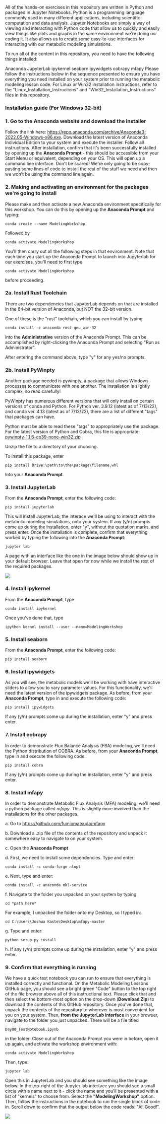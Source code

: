 All of the hands-on exercises in this repository are written in Python and packaged in Jupyter Notebooks. Python is a programming language commonly used in many different applications, including scientific computation and data analysis. Jupyter Notebooks are simply a way of viewing and interacting with Python code that allow us to quickly and easily view things like plots and graphs in the same environment we're doing our coding it. It also allows us to create some easy-to-use interfaces for interacting with our metabolic modeling simulations.

To run all of the content in this repository, you need to have the following things installed:

Anaconda
JupyterLab
ipykernel
seaborn
ipywidgets
cobrapy
mfapy
Please follow the instructions below in the sequence presented to ensure you have everything you need installed on your system prior to running the metabolic modeling lesson code. For Linux or Win32 installation instructions, refer to the "Linux_Installation_Instructions" and "Win32_Installation_Instructions" files in this repository.


### Installation guide (For Windows 32-bit)

### 1. Go to the Anaconda website and download the installer
Follow the link here: https://repo.anaconda.com/archive/Anaconda3-2022.05-Windows-x86.exe. Download the latest version of Anaconda Individual Edition to your system and execute the installer. Follow all instructions. After installation, confirm that it's been successfully installed by opening up the **Anaconda Prompt** - this should be accessible from your Start Menu or equivalent, depending on your OS. This will open up a command line interface. Don't be scared! We're only going to be copy-pasting some lines of code to install the rest of the stuff we need and then we won't be using the command line again.

### 2. Making and activating an environment for the packages we're going to install 
Please make and then activate a new Anaconda environment specifically for this workshop. You can do this by opening up the **Anaconda Prompt** and typing:

```
conda create --name ModelingWorkshop
```

Followed by

```
conda activate ModelingWorkshop
```

You'll then carry out all the following steps in that environment. Note that each time you start up the Anaconda Prompt to launch into Jupyterlab for our exercises, you'll need to first type 


```
conda activate ModelingWorkshop
```

before proceeding.

### 2a. Install Rust Toolchain
There are two dependencies that JupyterLab depends on that are installed in the 64-bit version of Anaconda, but NOT the 32-bit version. 

One of these is the "rust" toolchain, which you can install by typing
```
conda install -c anaconda rust-gnu_win-32
```
into the **Administrative** version of the Anaconda Prompt. This can be accomplished by right-clicking the Anaconda Prompt and selecting "Run as Administrator".

After entering the command above, type "y" for any yes/no prompts.

### 2b. Install PyWinpty
Another package needed is pywinpty, a package that allows Windows processes to communicate with one another.
The installation is slightly complex, so read carefully!

PyWinpty has numerous different versions that will only install on certain versions of conda and Python. 
For Python ver. 3.9.12 (latest as of 7/13/22), and conda ver. 4.13 (latest as of 7/13/22), there are a list of different "tags" that packages can have. 

Python must be able to read these "tags" to appropriately use the package. For the latest version of Python and Cobra, this file is appropriate:
[pywinpty-1.1.6-cp39-none-win32.zip](https://github.com/Gibberella/2022-Metabolic-Modeling-Workshop/files/9113274/pywinpty-1.1.6-cp39-none-win32.zip)


Unzip the file to a directory of your choosing.

To install this package, enter
```
pip install Drive:\path\to\the\package\filename.whl
```
Into your **Anaconda Prompt**.

### 3. Install JupyterLab

From the **Anaconda Prompt**, enter the following code:

```
pip install jupyterlab
```
This will install JupyterLab, the interace we'll be using to interact with the metabolic modeling simulations, onto your system. If any (y/n) prompts come up during the installation, enter "y", without the quotation marks, and press enter. Once the installation is complete, confirm that everything worked by typing the following into the **Anaconda Prompt**:
```
jupyter lab
```
A page with an interface like the one in the image below should show up in your default browser. Leave that open for now while we install the rest of the required packages.

![](JupyterLabExampleResized.png)

### 4. Install ipykernel

From the **Anaconda Prompt**, type 

```
conda install ipykernel
```
Once you've done that, type
```
ipython kernel install --user --name=ModelingWorkshop
```

### 5. Install seaborn

From the **Anaconda Prompt**, enter the following code:

```
pip install seaborn

```

### 6. Install ipywidgets

As you will see, the metabolic models we'll be working with have interactive sliders to allow you to vary parameter values. For this functionality, we'll need the latest version of the ipywidgets package. As before, from your **Anaconda Prompt**, type in and execute the following code:

```
pip install ipywidgets
```
If any (y/n) prompts come up during the installation, enter "y" and press enter.

### 7. Install cobrapy

In order to demonstrate Flux Balance Analysis (FBA) modeling, we'll need the Python distribution of COBRA. As before, from your **Anaconda Prompt**, type in and execute the following code:

```
pip install cobra
```
If any (y/n) prompts come up during the installation, enter "y" and press enter.

### 8. Install mfapy

In order to demonstrate Metabolic Flux Analysis (MFA) modeling, we'll need a python package called *mfapy*. This is slightly more involved than the installations for the other packages. 

a. Go to https://github.com/fumiomatsuda/mfapy

b. Download a .zip file of the contents of the repository and unpack it somewhere easy to navigate to on your system.

c. Open the **Anaconda Prompt**

d. First, we need to install some dependencies. Type and enter:

```
conda install -c conda-forge nlopt
```
e. Next, type and enter:
```
conda install -c anaconda mkl-service
```
f. Navigate to the folder you unpacked on your system by typing
```
cd *path here*
```
For example, I unpacked the folder onto my Desktop, so I typed in:
```
cd C:\Users\Joshua Kaste\Desktop\mfapy-master
```
g. Type and enter:
```
python setup.py install
```
h. If any (y/n) prompts come up during the installation, enter "y" and press enter.

### 9. Confirm that everything is running

We have a quick test notebook you can run to ensure that everything is installed correctly and functional. On the Metabolic Modeling Lessons GitHub page, you should see a bright green "Code" button to the top right of the file browser above all of this instructional text. Please click that and then select the bottom-most option on the drop-down (**Download Zip**) to download the contents of this GitHub repository. Once you've done that, unpack the contents of the repository to wherever is most convenient for you on your system. Then, **from the JupyterLab interface** in your browser, navigate to the folder you just unpacked. There will be a file titled
```
Day00_TestNotebook.ipynb
```
in the folder. Close out of the Anaconda Prompt you were in before, open it up again, and activate the workshop environment with:

```
conda activate ModelingWorkshop
```

Then, type:

```
jupyter lab
```

Open this in JupyterLab and you should see something like the image below. In the top-right of the Jupyter lab interface you should see a small circle with a name next to it - click the name and you'll be presented with a list of "kernels" to choose from. Select the **"ModelingWorkshop"** option. Then, follow the instructions in the notebook to run the single block of code in. Scroll down to confirm that the output below the code reads: "All Good!".

![](TestExample.png)


